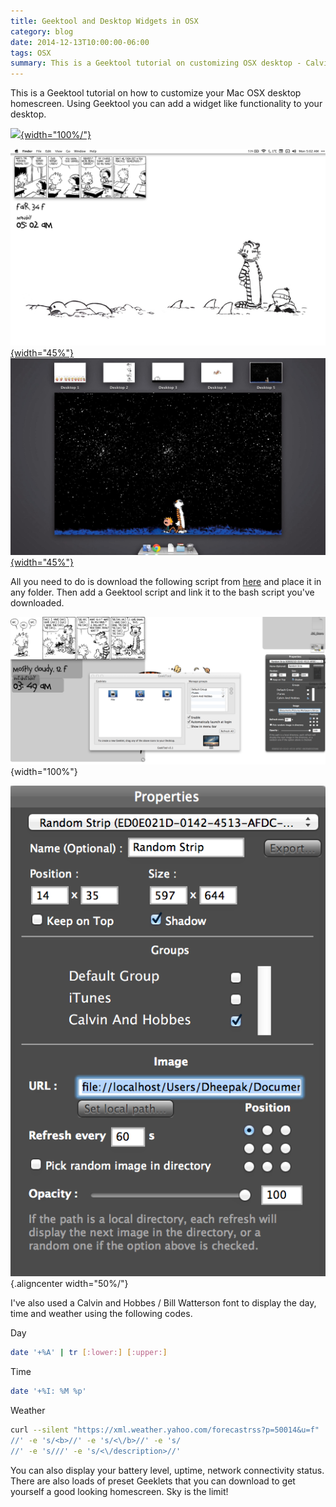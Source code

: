 ```yaml
---
title: Geektool and Desktop Widgets in OSX
category: blog
date: 2014-12-13T10:00:00-06:00
tags: OSX
summary: This is a Geektool tutorial on customizing OSX desktop - Calvin & Hobbes themed ...
---
```


This is a Geektool tutorial on how to customize your Mac OSX desktop
homescreen. Using Geektool you can add a widget like functionality to
your desktop.

[![](https://lh4.googleusercontent.com/TZkEbkEUgfXVhtL3XNgQ8tYNuaO_WF_WhgtuN0nYGJEx=s0){width="100%/"}](https://plus.google.com/photos/+DheepakKrishnamurthy/albums/5969008662076135425)

[![](https://raw.githubusercontent.com/kdheepak/GeekToolBash/master/Screenshots/1.png){width="45%"}](https://plus.google.com/photos/+DheepakKrishnamurthy/albums/5969008662076135425)
[![](https://raw.githubusercontent.com/kdheepak/GeekToolBash/master/Screenshots/2.jpg){width="45%"}](https://plus.google.com/photos/+DheepakKrishnamurthy/albums/5969008662076135425)

All you need to do is download the following script from
[here](https://github.com/kdheepak/GeekToolBash/blob/master/bashScript)
and place it in any folder. Then add a Geektool script and link it to
the bash script you've downloaded.

![](https://raw.githubusercontent.com/kdheepak/GeekToolBash/master/Screenshots/3.png){width="100%"}

![](https://raw.githubusercontent.com/kdheepak/GeekToolBash/master/Screenshots/4.png){.aligncenter
width="50%/"}

I've also used a Calvin and Hobbes / Bill Watterson font to display the
day, time and weather using the following codes.

Day

```bash
date '+%A' | tr [:lower:] [:upper:]
```

Time

```bash
date '+%I: %M %p'
```

Weather

```bash
curl --silent "https://xml.weather.yahoo.com/forecastrss?p=50014&u=f" | grep -E '(Current Conditions:|F<BR)' | sed -e 's/Current Conditions://' -e 's/
//' -e 's/<b>//' -e 's/<\/b>//' -e 's/
//' -e 's///' -e 's/<\/description>//'
```

You can also display your battery level, uptime, network connectivity
status. There are also loads of preset Geeklets that you can download to
get yourself a good looking homescreen. Sky is the limit!
